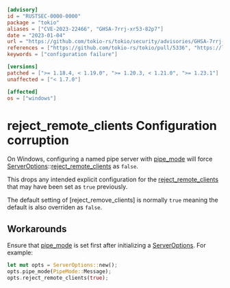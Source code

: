 ```toml
[advisory]
id = "RUSTSEC-0000-0000"
package = "tokio"
aliases = ["CVE-2023-22466", "GHSA-7rrj-xr53-82p7"]
date = "2023-01-04"
url = "https://github.com/tokio-rs/tokio/security/advisories/GHSA-7rrj-xr53-82p7"
references = ["https://github.com/tokio-rs/tokio/pull/5336", "https://learn.microsoft.com/en-us/windows/win32/api/winbase/nf-winbase-createnamedpipea#pipe_reject_remote_clients"]
keywords = ["configuration failure"]

[versions]
patched = [">= 1.18.4, < 1.19.0", ">= 1.20.3, < 1.21.0", ">= 1.23.1"]
unaffected = ["< 1.7.0"]

[affected]
os = ["windows"]
```

# reject_remote_clients Configuration corruption

On Windows, configuring a named pipe server with [pipe_mode] will force [ServerOptions]::[reject_remote_clients] as `false`.

This drops any intended explicit configuration for the [reject_remote_clients] that may have been set as `true` previously.

The default setting of [reject_remove_clients] is normally `true` meaning the default is also overriden as `false`.

## Workarounds

Ensure that [pipe_mode] is set first after initializing a [ServerOptions]. For example:

```rust
let mut opts = ServerOptions::new();
opts.pipe_mode(PipeMode::Message);
opts.reject_remote_clients(true);
```

[ServerOptions]: https://docs.rs/tokio/latest/tokio/net/windows/named_pipe/struct.ServerOptions.html
[pipe_mode]: https://docs.rs/tokio/latest/tokio/net/windows/named_pipe/struct.ServerOptions.html#method.pipe_mode
[reject_remote_clients]: https://docs.rs/tokio/latest/tokio/net/windows/named_pipe/struct.ServerOptions.html#method.reject_remote_clients